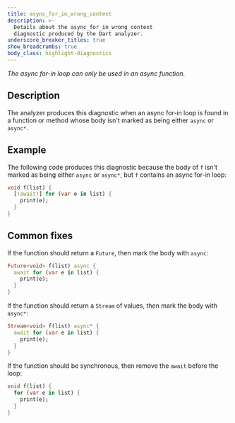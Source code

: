 ```yaml
---
title: async_for_in_wrong_context
description: >-
  Details about the async_for_in_wrong_context
  diagnostic produced by the Dart analyzer.
underscore_breaker_titles: true
show_breadcrumbs: true
body_class: highlight-diagnostics
---
```


_The async for-in loop can only be used in an async function._

## Description

The analyzer produces this diagnostic when an async for-in loop is found in
a function or method whose body isn't marked as being either `async` or
`async*`.

## Example

The following code produces this diagnostic because the body of `f` isn't
marked as being either `async` or `async*`, but `f` contains an async
for-in loop:

```dart
void f(list) {
  [!await!] for (var e in list) {
    print(e);
  }
}
```

## Common fixes

If the function should return a `Future`, then mark the body with `async`:

```dart
Future<void> f(list) async {
  await for (var e in list) {
    print(e);
  }
}
```

If the function should return a `Stream` of values, then mark the body with
`async*`:

```dart
Stream<void> f(list) async* {
  await for (var e in list) {
    print(e);
  }
}
```

If the function should be synchronous, then remove the `await` before the
loop:

```dart
void f(list) {
  for (var e in list) {
    print(e);
  }
}
```
